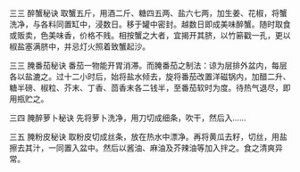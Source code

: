 三三 醉蟹秘诀
取蟹五斤，用酒二斤、糖四五两、盐六七两，加生姜、花椒，将蟹洗净，与各料同置缸中，浸数日。移于罐中密封。越数日即成美味醉蟹。随时取食或贩卖，色美味香，价格不贱。相按蟹之大者，宜揭开其脐，以竹簖戳一孔，更以椒盐塞满脐中，并忌灯火照着致蟹起沙。

三三 腌番茄秘诀
番茄一物能开胃消滞。而腌番茄之制法：谅为层排外盆内，每层各以盐漉之。过十二小时后，始将盐水倾去，旋将番茄改置洋磁锅内，加醋二升、糖半磅、椒粒、芥末、丁香、茴香末各二钱半，至番茄软时为度。待热气退尽，即用瓶贮之。

三四 腌醉萝卜秘诀
先将萝卜洗净，用刀切成细条，吹干，然后入……

三五 腌粉皮秘诀
取粉皮切成丝条，放在热水中漂净。再将黄瓜去籽，切丝，用盐擦去其汁，一同置入盆中。然后以酱油、麻油及芥辣油等加入拌之。食之清爽异常。